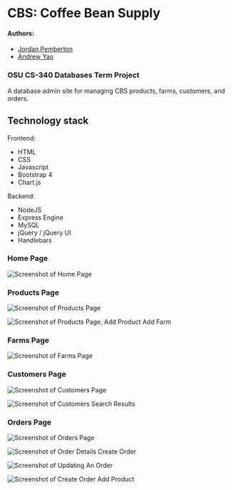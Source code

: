 # CBS: Coffee Bean Supply

#### Authors: 
* [Jordan Pemberton](https://github.com/jordanpemberton)
* [Andrew Yao](https://github.com/andrew-yao)

### OSU CS-340 Databases Term Project

A database admin site for managing CBS products, farms, customers, and orders.



## Technology stack

Frontend:
* HTML 
* CSS
* Javascript
* Bootstrap 4
* Chart.js

Backend:
* NodeJS
* Express Engine
* MySQL
* jQuery / jQuery UI
* Handlebars

### Home Page

![Screenshot of Home Page](https://github.com/jordanpemberton/cbs_coffee/blob/master/cbs_documentation/CBSHomePage.png)

### Products Page

![Screenshot of Products Page](https://github.com/jordanpemberton/cbs_coffee/blob/master/cbs_documentation/Products.png)

![Screenshot of Products Page, Add Product Add Farm](https://github.com/jordanpemberton/cbs_coffee/blob/master/cbs_documentation/AddProductAddFarm.png)

### Farms Page

![Screenshot of Farms Page](https://github.com/jordanpemberton/cbs_coffee/blob/master/cbs_documentation/Farms.png)

### Customers Page

<!-- ![Screenshot of Customers Page](https://github.com/jordanpemberton/cbs_coffee/blob/master/cbs_documentation/Customers.png) -->

![Screenshot of Customers Page](https://github.com/jordanpemberton/cbs_coffee/blob/master/cbs_documentation/CustomersSearch.png)

![Screenshot of Customers Search Results](https://github.com/jordanpemberton/cbs_coffee/blob/master/cbs_documentation/SearchCustomersResults.png)

### Orders Page

![Screenshot of Orders Page](https://github.com/jordanpemberton/cbs_coffee/blob/master/cbs_documentation/Orders.png)

![Screenshot of Order Details Create Order](https://github.com/jordanpemberton/cbs_coffee/blob/master/cbs_documentation/OrderDetailsCreateOrder.png)

![Screenshot of Updating An Order](https://github.com/jordanpemberton/cbs_coffee/blob/master/cbs_documentation/UpdateOrder.png)

![Screenshot of Create Order Add Product](https://github.com/jordanpemberton/cbs_coffee/blob/master/cbs_documentation/CreateOrderAddProduct.png)
